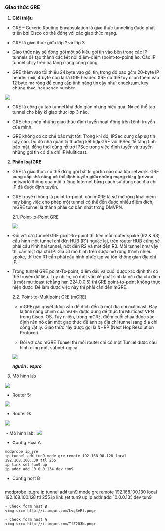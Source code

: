 ### Giao thức GRE
1. **Giới thiệu**
  - GRE – Generic Routing Encapsulation là giao thức tunneling được phát triển bởi Cisco có thể đóng với các giao thức mạng.  
  
  - GRE là giao thức giữa lớp 2 và lớp 3.  
  
  - Giao thức này sẽ đóng gói một số kiểu gói tin vào bên trong các IP tunnels để tạo thành các kết nối điểm-điểm 
  (point-to-point) ảo. Các IP tunnel chạy trên hạ tầng mạng công cộng.
  
  - GRE thêm vào tối thiểu 24 byte vào gói tin, trong đó bao gồm 20-byte IP header mới, 4 byte còn lại là GRE header. 
  GRE có thể tùy chọn thêm vào 12 byte mở rộng để cung cấp tính năng tin cậy như: checksum, key chứng thực, sequence number.
  <img src= http://i.imgur.com/JGhvtfQ.jpg >
  
  - GRE là công cụ tạo tunnel khá đơn giản nhưng hiệu quả. Nó có thể tạo tunnel cho bấy kì giao thức lớp 3 nào.
  
  - GRE cho phép những giao thức định tuyến hoạt động trên kênh truyền của mình.

  - GRE không có cơ chế bảo mật tốt. Trong khi đó, IPSec cung cấp sự tin cậy cao. Do đó nhà quản trị thường kết hợp GRE với 
  IPSec để tăng tính bảo mật, đồng thời cũng hỗ trợ IPSec trong việc định tuyến và truyền những gói tin có địa chỉ IP 
  Muliticast.
  
 2. **Phân loại GRE**
 
  - GRE là giao thức có thể đóng gói bất kì gói tin nào của lớp network. GRE cung cấp khả năng có thể định tuyến giữa những 
  mạng riêng (private network) thông qua môi trường Internet bằng cách sử dụng các địa chỉ IP đã được định tuyến.

  - GRE truyền thống là point-to-point, còn mGRE là sự mở rộng khái niệm này bằng việc cho phép một tunnel có thể đến được 
  nhiều điểm đích, mGRE tunnel là thành phần cơ bản nhất trong DMVPN.
  
    2.1. Point-to-Point GRE
    
    <img src=http://i.imgur.com/MRTOG2K.jpg>
    
  - Đối với các tunnel GRE point-to-point thì trên mỗi router spoke (R2 & R3) cấu hình một tunnel chỉ đến HUB (R1) ngược lại,
  trên router HUB cũng sẽ phải cấu hình hai tunnel, một đến R2 và một đến R3. Mỗi tunnel như vậy thì cần một địa chỉ IP. Giả 
  sử mô hình trên được mở rộng thành nhiều spoke, thì trên R1 cần phải cấu hình phức tạp và tốn không gian địa chỉ IP.
  
  - Trong tunnel GRE point-To-point, điểm đầu và cuối được xác định thì có thể truyền dữ liệu. Tuy nhiên, có một vấn đề phát 
  sinh là nếu địa chỉ đích là một multicast (chẳng hạn 224.0.0.5) thì GRE point-to-point không thực hiện được. Để làm được 
  việc này thì phải cần đến mGRE.
  
    2.2. Point-to-Multipoint GRE (mGRE)
    - mGRE giải quyết được vấn đề đích đến là một địa chỉ multicast. Đây là tính năng chính của mGRE được dùng để thực thi 
    Multicast VPN trong Cisco IOS. Tuy nhiên, trong mGRE, điểm cuối chưa được xác định nên nó cần một giao thức 
    để ánh xạ địa chỉ tunnel sang địa chỉ cổng vật lý. Giao thức này được gọi là NHRP (Next Hop Resolution Protocol)
    
    - Đối với các mGRE Tunnel thì mỗi router chỉ có một Tunnel được cấu hình cùng một subnet logical.
    <img src= http://i.imgur.com/YHuKkUk.jpg>
    
    ***nguồn : vnpro***
    
  3. Mô hình lab

  <img src = http://i.imgur.com/Fa2zSmZ.png >
  
   - Router 5:
  <img src =http://i.imgur.com/yRsbSOZ.png>
  
   - Router 9:
  <img src=http://i.imgur.com/hZ4J4fu.png>
  
  - Mô hình lab :
  <img src=http://i.imgur.com/zOeASnR.png>
  
  - Config Host A
  ```
  modprobe ip_gre
  ip tunnel add tun9 mode gre remote 192.168.90.128 local 192.168.100.130 ttl 255
  ip link set tun9 up
  ip addr add 10.0.0.134 dev tun9  
  ```
  - Config host B
    ```
  modprobe ip_gre
  ip tunnel add tun9 mode gre remote 192.168.100.130 local 192.168.100.128 ttl 255
  ip link set tun9 up
  ip addr add 10.0.0.135 dev tun9  
  ```
  - Check form host B 
  <img src= http://i.imgur.com/Lvg3eRf.png>
  
  - Check form host A
  <img src= http://i.imgur.com/TfZ283N.png>

  
  
  

